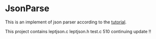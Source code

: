 # JsonParse
This is an implement of json parser according to the [tutorial](https://github.com/miloyip/json-tutorial).

This project contains leptjson.c  leptjson.h  test.c
510 continuing update !!
